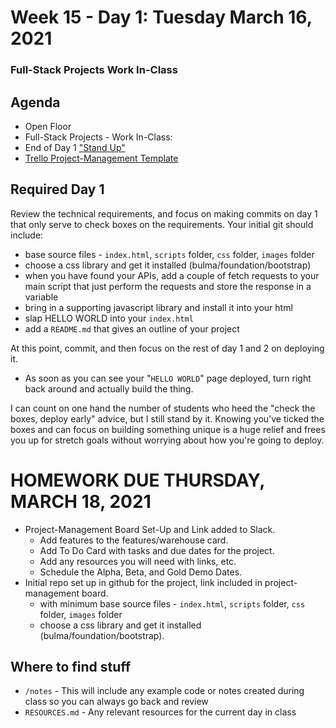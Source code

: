 # Week 15 - Day 1: Tuesday March 16, 2021

### Full-Stack Projects Work In-Class

## Agenda

- Open Floor
- Full-Stack Projects - Work In-Class:
- End of Day 1 ["Stand Up"](https://forms.gle/G6PoGLSpnFQhrzTR6)
- [Trello Project-Management Template](https://trello.com/templates/project-management/simple-project-board-6QW0Ciu8/vickibealman1/recommend)

## Required Day 1
Review the technical requirements, and focus on making commits on day 1 that only serve to check boxes on the requirements. Your initial git should include:

- base source files - ```index.html```, ```scripts``` folder, ```css``` folder, ```images``` folder
- choose a css library and get it installed (bulma/foundation/bootstrap)
- when you have found your APIs, add a couple of fetch requests to your main script that just perform the requests and store the response in a variable
- bring in a supporting javascript library and install it into your html
- slap HELLO WORLD into your ```index.html```
- add a ```README.md``` that gives an outline of your project

At this point, commit, and then focus on the rest of day 1 and 2 on deploying it. 
- As soon as you can see your "```HELLO WORLD```" page deployed, turn right back around and actually build the thing.

I can count on one hand the number of students who heed the "check the boxes, deploy early" advice, but I still stand by it. Knowing you've ticked the boxes and can focus on building something unique is a huge relief and frees you up for stretch goals without worrying about how you're going to deploy.

# HOMEWORK DUE THURSDAY, MARCH 18, 2021
- Project-Management Board Set-Up and Link added to Slack.
  - Add features to the features/warehouse card.
  - Add To Do Card with tasks and due dates for the project.
  - Add any resources you will need with links, etc.
  - Schedule the Alpha, Beta, and Gold Demo Dates.
- Initial repo set up in github for the project, link included in project-management board.
  - with minimum base source files - ```index.html```, ```scripts``` folder, ```css``` folder, ```images``` folder
  - choose a css library and get it installed (bulma/foundation/bootstrap).

## Where to find stuff
- ```/notes``` - This will include any example code or notes created during class so you can always go back and review
- ```RESOURCES.md``` - Any relevant resources for the current day in class


